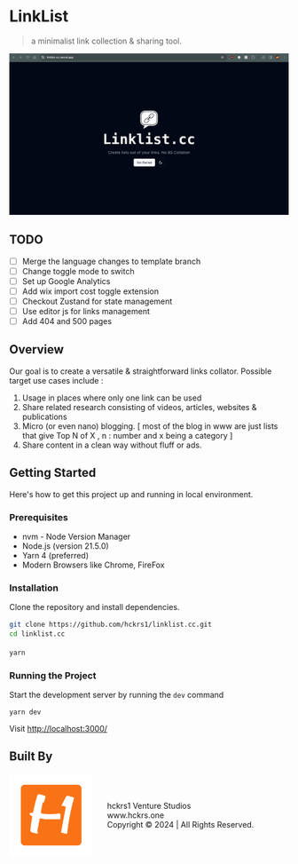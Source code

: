 # LinkList

> a minimalist link collection & sharing tool.

![Landing Page](./public/screenshots/landing-page.png)

## TODO

- [ ] Merge the language changes to template branch
- [ ] Change toggle mode to switch
- [ ] Set up Google Analytics
- [ ] Add wix import cost toggle extension
- [ ] Checkout Zustand for state management
- [ ] Use editor js for links management
- [ ] Add 404 and 500 pages

## Overview

Our goal is to create a versatile & straightforward links collator. Possible target use cases include :

1. Usage in places where only one link can be used
2. Share related research consisting of videos, articles, websites & publications
3. Micro (or even nano) blogging. [ most of the blog in www are just lists that give Top N of X , n : number and x being a category ]
4. Share content in a clean way without fluff or ads.

## Getting Started

Here's how to get this project up and running in local environment.

### Prerequisites

- nvm - Node Version Manager
- Node.js (version 21.5.0)
- Yarn 4 (preferred)
- Modern Browsers like Chrome, FireFox

### Installation

Clone the repository and install dependencies.

```bash
git clone https://github.com/hckrs1/linklist.cc.git
cd linklist.cc

yarn
```

### Running the Project

Start the development server by running the `dev` command

```
yarn dev
```

Visit [http://localhost:3000/](http://localhost:3000)

## Built By

<div style="display: flex; justify-content: space-between; align-items: center;">
  <img src="./public/screenshots/H.png" alt="Your Image" style="width: 30%; display: block;" />
  <div style="width: 65%; height:80%; ">
    <p>hckrs1 Venture Studios <br/>
    www.hckrs.one<br/>Copyright &copy; 2024 | All Rights Reserved.</p>
  </div>
</div>
